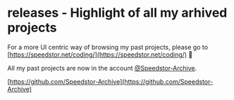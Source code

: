 # releases - Highlight of all my arhived projects

For a more UI centric way of browsing my past projects, please go to [https://speedstor.net/coding/](https://speedstor.net/coding/) 🙂

All my past projects are now in the account [@Speedstor-Archive](https://github.com/Speedstor-Archive).

[https://github.com/Speedstor-Archive](https://github.com/Speedstor-Archive)
